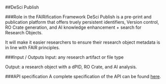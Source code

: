 ##DeSci Publish

###Role in the FAIRification Framework
DeSci Publish is a pre-print and publication platform that offers truely persistent identifiers, Version control, RO Crate generation, and AI knowledge enhancement + search for Research Objects. 

It will make it easier researchers to ensure their research object metadata is in line with FAIR principles. 

###Input / Outputs
Input: any research artifact or file type 

Output: a research object with a dPID, RO Crate, and AI analysis. 

###API specification
A complete specification of the API can be found [here](https://nodes-api.desci.com/documentation/).
